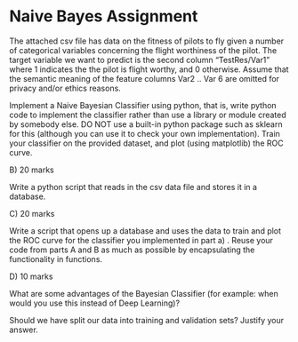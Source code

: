 # Naive Bayes Assignment

The attached csv file has data on the fitness of pilots to fly given a number of categorical variables concerning the flight worthiness of the pilot. The target variable we want to predict is the second column “TestRes/Var1” where 1 indicates the the pilot is flight worthy, and 0 otherwise. Assume that the semantic meaning of the feature columns Var2 .. Var 6 are omitted for privacy and/or ethics reasons.

Implement a Naive Bayesian Classifier using python, that is, write python code to implement the classifier rather than use a library or module created by somebody else. DO NOT use a built-in python package such as sklearn for this (although you can use it to check your own implementation). Train your classifier on the provided dataset, and plot (using matplotlib) the ROC curve. 

 

B) 20 marks

Write a python script that reads in the csv data file and stores it in a database.

 

C) 20 marks

Write a script that opens up a database and uses the data to train and plot the ROC curve for the classifier you implemented in part a) . Reuse your code from parts A and B as much as possible by encapsulating the functionality in functions.

 

D) 10 marks 

What are some advantages of the Bayesian Classifier (for example: when would you use this instead of Deep Learning)? 

Should we have split our data into training and validation sets? Justify your answer.
